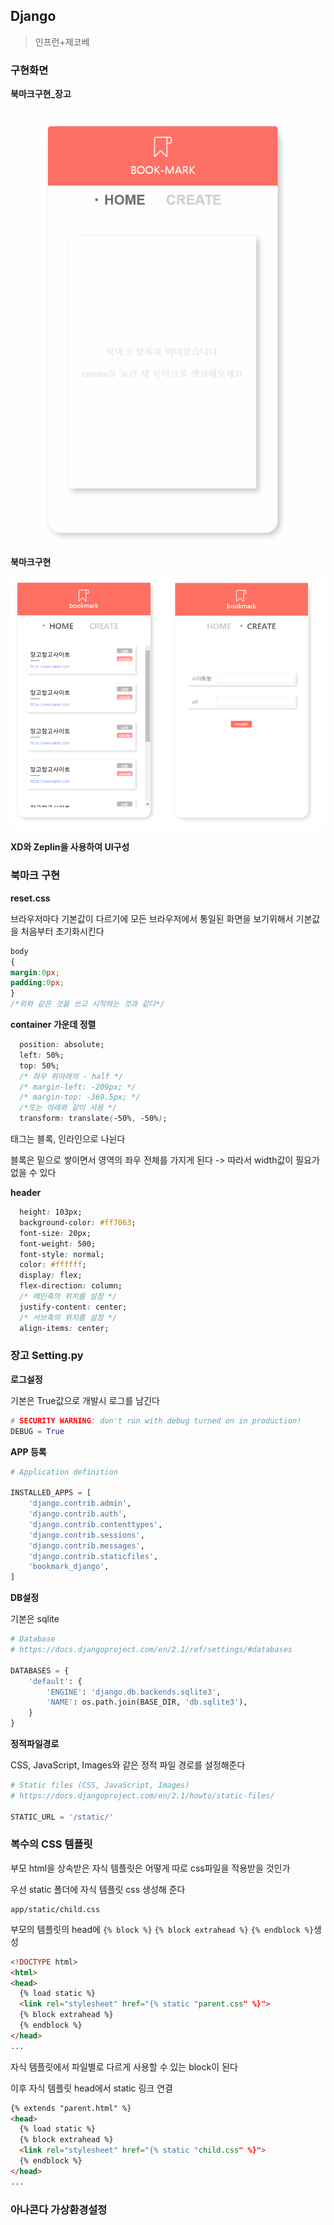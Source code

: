 ## Django

> 인프런+제코베



### 구현화면

**북마크구현_장고**

![bookmark_django](images/bookmark_django.gif)





**북마크구현**

![image-20210120112955833](images/image-20210120112955833.png)













**XD와 Zeplin을 사용하여 UI구성**

### 북마크 구현

**reset.css**

브라우저마다 기본값이 다르기에 모든 브라우저에서 통일된 화면을 보기위해서 기본값을 처음부터 초기화시킨다

```css
body
{
margin:0px;
padding:0px;
}
/*위와 같은 것을 쓰고 시작하는 것과 같다*/
```



**container 가운데 정렬**

```css
  position: absolute;
  left: 50%;
  top: 50%;
  /* 좌우 위아래의 - half */
  /* margin-left: -209px; */
  /* margin-top: -369.5px; */
  /*또는 아래와 같이 사용 */
  transform: translate(-50%, -50%);
```



태그는 블록, 인라인으로 나뉜다

블록은 밑으로 쌓이면서 영역의 좌우 전체를 가지게 된다 -> 따라서 width값이 필요가 없을 수 있다

**header**

```css
  height: 103px;
  background-color: #ff7063;
  font-size: 20px;
  font-weight: 500;
  font-style: normal;
  color: #ffffff;
  display: flex;
  flex-direction: column;
  /* 메인축의 위치를 설정 */
  justify-content: center;
  /* 서브축의 위치를 설정 */
  align-items: center;
```





### 장고 Setting.py

**로그설정**

기본은 True값으로 개발시 로그를 남긴다

```python
# SECURITY WARNING: don't run with debug turned on in production!
DEBUG = True
```



**APP 등록**

```python
# Application definition

INSTALLED_APPS = [
    'django.contrib.admin',
    'django.contrib.auth',
    'django.contrib.contenttypes',
    'django.contrib.sessions',
    'django.contrib.messages',
    'django.contrib.staticfiles',
    'bookmark_django',
]
```



**DB설정**

기본은 sqlite

```python
# Database
# https://docs.djangoproject.com/en/2.1/ref/settings/#databases

DATABASES = {
    'default': {
        'ENGINE': 'django.db.backends.sqlite3',
        'NAME': os.path.join(BASE_DIR, 'db.sqlite3'),
    }
}
```



**정적파일경로**

CSS, JavaScript, Images와 같은 정적 파일 경로를 설정해준다

```python
# Static files (CSS, JavaScript, Images)
# https://docs.djangoproject.com/en/2.1/howto/static-files/

STATIC_URL = '/static/'
```





### 복수의 CSS 템플릿

부모 html을 상속받은 자식 템플릿은 어떻게 따로 css파일을 적용받을 것인가

우선 static 폴더에 자식 템플릿 css 생성해 준다 

```django
app/static/child.css
```

부모의 템플릿의 head에 `{% block %}` `{% block extrahead %}` `{% endblock %}`생성

```html
<!DOCTYPE html>
<html>
<head>
  {% load static %}
  <link rel="stylesheet" href="{% static "parent.css" %}">
  {% block extrahead %}
  {% endblock %}
</head>
...
```

자식 템플릿에서 파일별로 다르게 사용할 수 있는 block이 된다

이후 자식 템플릿 head에서 static 링크 연결

```html
{% extends "parent.html" %}
<head> 
  {% load static %}
  {% block extrahead %}
  <link rel="stylesheet" href="{% static "child.css" %}">
  {% endblock %}
</head>
...
```



### 아나콘다 가상환경설정




